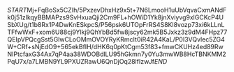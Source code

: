 $START$Mj+FqBoSx5CZIh/5PxzevDhxHz9x5t+7N6LmooH1uUbVqvaCxmANdFk0j51zIkqyBBMAPzs9SvHxuaQji2Cm9FL+hOWiD1Yk8jnXviyvg9xlGCKcP4USbXUg/t1b8Rx1P4DwKnESkpcS/P56psk6UTOpFrRS4S8Kl8vozp73xi6kLLnLTFfwWxF+xom6U88cj9Ylkj9QhYbBd5fw8jscy62mk5B5Jxkz3z9dM4FHpz77QEIpVPQcgSst5GlwCLoOMmOVOYRyKRmcIt0iR42A4KaL/P0I3VQvlec5ZG4W+CRf+sNjEdO9+565ekBfIH/dHK6q0pKtCgm53f83+fmwCKUHz4ed89RwNIPtcfaxG34Ax7qP4aa38WDOBdlLU95hGkmn7y0Yu3mwWB8HcTBNKMM2PqU7x/a7LMBN9YL9PXUZRawU6QnDjOq28lfIzwJf$END$